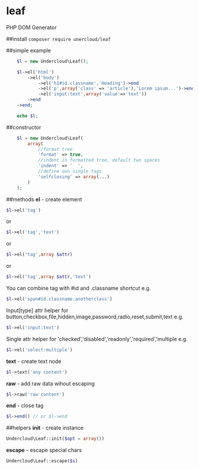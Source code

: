 # leaf
PHP DOM Generator

##install
```composer require unercloud/leaf```

##simple example
```PHP
	$l = new Undercloud\Leaf();

	$l->el('html')
		->el('body')
			->el('h1#id.classname','Heading')->end
			->el('p',array('class' => 'article'),'Lorem ipsum...')->end
			->el('input:text',array('value'=>'text'))
		->end
	->end;

	echo $l;
```

##constructor

```PHP
	$l = new Undercloud\Leaf(
		array(
			//format tree
			'format' => true,
			//indent in formatted tree, default two spaces
			'indent' => '  ',
			//define own single tags
			'selfclosing' => array(...)
		)
	);

```

##methods
**el** - create element
```PHP
$l->el('tag')
```
or
```PHP
$l->el('tag','text')
```
or
```PHP
$l->el('tag',array $attr)
```
or
```PHP
$l->el('tag',array $attr,'text')
```

You can combine tag with #id and .classname shortcut e.g.
```PHP
$l->el('span#id.classname.anotherclass')
```
Input[type] attr helper for button,checkbox,file,hidden,image,password,radio,reset,submit,text e.g.
```PHP
$l->el('input:text')
```

Single attr helper for 'checked','disabled','readonly','required','multiple e.g.
```PHP
$l->el('select:multiple')
```

**text** - create text node
```PHP
$l->text('any content')
```

**raw** - add raw data wihout escaping
```PHP
$l->raw('raw content')
```

**end** - close tag
```PHP
$l->end() // or $l->end
```

##helpers
**init** - create instance
```PHP
Undercloud\Leaf::init($opt = array())
```
**escape** - escape special chars
```PHP
Undercloud\Leaf::escape($s)
```

